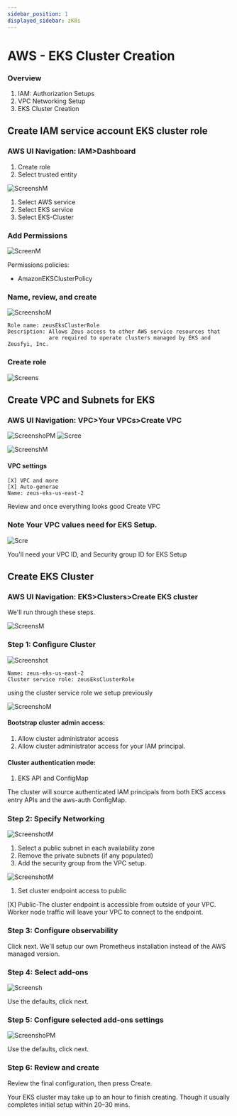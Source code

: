 ```yaml
---
sidebar_position: 1
displayed_sidebar: zK8s
---
```


# AWS - EKS Cluster Creation

### Overview

1. IAM: Authorization Setups
2. VPC Networking Setup
3. EKS Cluster Creation

## Create IAM service account EKS cluster role

### AWS UI Navigation: IAM>Dashboard

1. Create role
2. Select trusted entity

![ScreenshM](https://github.com/zeus-fyi/zeus/assets/17446735/0c1ff8d0-4e38-4d56-b8ce-0dd90e9ec69a)

1. Select AWS service
2. Select EKS service
3. Select EKS-Cluster

### Add Permissions

![ScreenM](https://github.com/zeus-fyi/zeus/assets/17446735/3ee2e0cd-649c-4b50-9bf1-b34c82314c61)

Permissions policies:

- AmazonEKSClusterPolicy

### Name, review, and create

![ScreenshoM](https://github.com/zeus-fyi/zeus/assets/17446735/30ccc6f6-7e2f-4b4d-9d30-548a6cb30c07)

    Role name: zeusEksClusterRole
    Description: Allows Zeus access to other AWS service resources that
                 are required to operate clusters managed by EKS and Zeusfyi, Inc.

### Create role

![Screens](https://github.com/zeus-fyi/zeus/assets/17446735/4a3a8e82-d89a-4cb4-aa51-292d97e92d9e)

## Create VPC and Subnets for EKS

### AWS UI Navigation: VPC>Your VPCs>Create VPC

![ScreenshoPM](https://github.com/zeus-fyi/zeus/assets/17446735/8bd32bdc-a1c6-4e67-9ccd-e521ef6fb074)
![Scree](https://github.com/zeus-fyi/zeus/assets/17446735/1bd4fac6-be37-47a8-a052-d6ae70d9bf16)

![ScreenshM](https://github.com/zeus-fyi/zeus/assets/17446735/7d5e56fd-ec73-4fe2-a81b-953afccad87a)

#### VPC settings

    [X] VPC and more
    [X] Auto-generae
    Name: zeus-eks-us-east-2

Review and once everything looks good Create VPC

### Note Your VPC values need for EKS Setup.

![Scre](https://github.com/zeus-fyi/zeus/assets/17446735/400d4048-2b88-4e6d-a8fa-d95b59e8d173)

You'll need your VPC ID, and Security group ID for EKS Setup

## Create EKS Cluster

### AWS UI Navigation: EKS>Clusters>Create EKS cluster

We'll run through these steps.

![ScreensM](https://github.com/zeus-fyi/zeus/assets/17446735/0b1a5445-eff3-458a-a78e-d688bc45bdb0)

### Step 1: Configure Cluster

![Screenshot](https://github.com/zeus-fyi/zeus/assets/17446735/b05a4ed6-9bfa-485c-99a7-df5f910b0a9d)

    Name: zeus-eks-us-east-2
    Cluster service role: zeusEksClusterRole

using the cluster service role we setup previously

![ScreenshoM](https://github.com/zeus-fyi/zeus/assets/17446735/ca602581-bf8d-4aca-b3bc-81e1d134987c)

#### Bootstrap cluster admin access:

1. Allow cluster administrator access
2. Allow cluster administrator access for your IAM principal.

#### Cluster authentication mode:

1. EKS API and ConfigMap

The cluster will source authenticated IAM principals from both EKS access entry APIs and the aws-auth ConﬁgMap.

### Step 2: Specify Networking

![ScreenshotM](https://github.com/zeus-fyi/zeus/assets/17446735/d8ad6401-aea5-4ef8-9cb4-470f5b3e10e0)

1. Select a public subnet in each availability zone
2. Remove the private subnets (if any populated)
3. Add the security group from the VPC setup.

![ScreenshotM](https://github.com/zeus-fyi/zeus/assets/17446735/877cfcdd-3070-49fc-9f39-4e203e04d7c0)

1. Set cluster endpoint access to public

[X] Public-The cluster endpoint is accessible from outside of your VPC. Worker node traffic will leave your VPC to
connect to the endpoint.

### Step 3: Configure observability

Click next. We'll setup our own Prometheus installation instead of the AWS managed version.

### Step 4: Select add-ons

![Screensh](https://github.com/zeus-fyi/zeus/assets/17446735/06c4a6e8-27a6-4630-9411-4b95d38482e2)

Use the defaults, click next.

### Step 5: Configure selected add-ons settings

![ScreenshoPM](https://github.com/zeus-fyi/zeus/assets/17446735/509a02ad-d718-4746-830b-ce849db7d269)

Use the defaults, click next.

### Step 6: Review and create

Review the final configuration, then press Create.

Your EKS cluster may take up to an hour to finish creating.
Though it usually completes initial setup within 20–30 mins.
